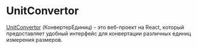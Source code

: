 # UnitConvertor

[UnitConvertor](http://vitozmx.github.io/unit-convertor) (КонвертерЕдиниц) - это веб-проект на React, который предоставляет удобный интерфейс для конвертации
различных единиц измерения размеров.